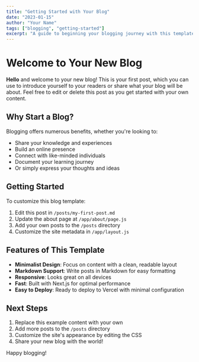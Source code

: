 ```yaml
---
title: "Getting Started with Your Blog"
date: "2023-01-15"
author: "Your Name"
tags: ["blogging", "getting-started"]
excerpt: "A guide to beginning your blogging journey with this template."
---
```


# Welcome to Your New Blog

**Hello** and welcome to your new blog! This is your first post, which you can use to introduce yourself to your readers or share what your blog will be about. Feel free to edit or delete this post as you get started with your own content.

## Why Start a Blog?

Blogging offers numerous benefits, whether you're looking to:

- Share your knowledge and experiences
- Build an online presence
- Connect with like-minded individuals
- Document your learning journey
- Or simply express your thoughts and ideas

## Getting Started

To customize this blog template:

1. Edit this post in `/posts/my-first-post.md`
2. Update the about page at `/app/about/page.js`
3. Add your own posts to the `/posts` directory
4. Customize the site metadata in `/app/layout.js`

## Features of This Template

- **Minimalist Design**: Focus on content with a clean, readable layout
- **Markdown Support**: Write posts in Markdown for easy formatting
- **Responsive**: Looks great on all devices
- **Fast**: Built with Next.js for optimal performance
- **Easy to Deploy**: Ready to deploy to Vercel with minimal configuration

## Next Steps

1. Replace this example content with your own
2. Add more posts to the `/posts` directory
3. Customize the site's appearance by editing the CSS
4. Share your new blog with the world!

Happy blogging!